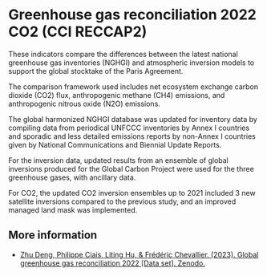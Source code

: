 # Greenhouse gas reconciliation 2022 CO2 (CCI RECCAP2)

These indicators compare the differences between the latest national greenhouse gas inventories (NGHGI) and atmospheric inversion models to support the global stocktake of the Paris Agreement.

The comparison framework used includes net ecosystem exchange carbon dioxide (CO2) flux, anthropogenic methane (CH4) emissions, and anthropogenic nitrous oxide (N2O) emissions.

The global harmonized NGHGI database was updated for inventory data by compiling data from periodical UNFCCC inventories by Annex I countries and sporadic and less detailed emissions reports by non-Annex I countries given by National Communications and Biennial Update Reports.

For the inversion data, updated results from an ensemble of global inversions produced for the Global Carbon Project were used for the three greenhouse gases, with ancillary data.

For CO2, the updated CO2 inversion ensembles up to 2021 included 3 new satellite inversions compared to the previous study, and an improved managed land mask was implemented.

## More information

- [Zhu Deng, Philippe Ciais, Liting Hu, & Frédéric Chevallier. (2023). Global greenhouse gas reconciliation 2022 [Data set]. Zenodo.](https://doi.org/10.5281/zenodo.8325356)
